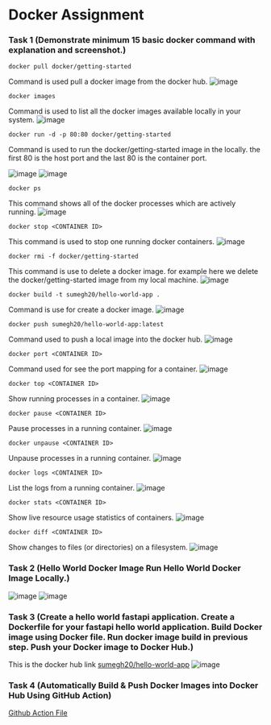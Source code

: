# Docker Assignment

### Task 1 (Demonstrate minimum 15 basic docker command with explanation and screenshot.)

```
docker pull docker/getting-started
```
Command is used pull a docker image from the docker hub.
![image](https://github.com/Sumegh20/Docker/blob/main/img/Docker_command_1.PNG)

```
docker images
```
Command is used to list all the docker images available locally in your system.
![image](https://github.com/Sumegh20/Docker/blob/main/img/Docker_command_2.PNG)

```
docker run -d -p 80:80 docker/getting-started
```
Command is used to run the docker/getting-started image in the locally. the first 80 is the host port and the last 80 is the container port.

![image](https://github.com/Sumegh20/Docker/blob/main/img/Docker_command_3_part_1.PNG)
![image](https://github.com/Sumegh20/Docker/blob/main/img/Docker_command_3_part_2.PNG)

```
docker ps
```
This command shows all of the docker processes which are actively running.
![image](https://github.com/Sumegh20/Docker/blob/main/img/Docker_command_4.PNG)

```
docker stop <CONTAINER ID>
```
This command is used to stop one running docker containers.
![image](https://github.com/Sumegh20/Docker/blob/main/img/Docker_command_5.PNG)

```
docker rmi -f docker/getting-started
```
This command is use to delete a docker image. for example here we delete the docker/getting-started image from my local machine.
![image](https://github.com/Sumegh20/Docker/blob/main/img/Docker_command_6.PNG)

```
docker build -t sumegh20/hello-world-app .
```
Command is use for create a docker image.
![image](https://github.com/Sumegh20/Docker/blob/main/img/Docker_command_7.PNG)

```
docker push sumegh20/hello-world-app:latest
```
Command used to push a local image into the docker hub.
![image](https://github.com/Sumegh20/Docker/blob/main/img/Docker_command_8.PNG)

```
docker port <CONTAINER ID>
```
Command used for see the port mapping for a container.
![image](https://github.com/Sumegh20/Docker/blob/main/img/Docker_command_9.PNG)

```
docker top <CONTAINER ID>
```
Show running processes in a container.
![image](https://github.com/Sumegh20/Docker/blob/main/img/Docker_command_10.PNG)

```
docker pause <CONTAINER ID>
```
Pause processes in a running container.
![image](https://github.com/Sumegh20/Docker/blob/main/img/Docker_command_11.PNG)

```
docker unpause <CONTAINER ID>
```
Unpause processes in a running container.
![image](https://github.com/Sumegh20/Docker/blob/main/img/Docker_command_12.PNG)

```
docker logs <CONTAINER ID>
```
List the logs from a running container.
![image](https://github.com/Sumegh20/Docker/blob/main/img/Docker_command_13.PNG)

```
docker stats <CONTAINER ID>
```
Show live resource usage statistics of containers.
![image](https://github.com/Sumegh20/Docker/blob/main/img/Docker_command_14.PNG)

```
docker diff <CONTAINER ID>
```
Show changes to files (or directories) on a filesystem.
![image](https://github.com/Sumegh20/Docker/blob/main/img/Docker_command_15.PNG)


### Task 2 (Hello World Docker Image Run Hello World Docker Image Locally.)
![image](https://github.com/Sumegh20/Docker/blob/main/img/Assignment_3_part_1.PNG)
![image](https://github.com/Sumegh20/Docker/blob/main/img/Assignment_3_part_1.PNG)

### Task 3 (Create a hello world fastapi application. Create a Dockerfile for your fastapi hello world application. Build Docker image using Docker file. Run docker image build in previous step. Push your Docker image to Docker Hub.)
This is the docker hub link [sumegh20/hello-world-app](https://hub.docker.com/repository/docker/sumegh20/hello-world-app)
![image](https://github.com/Sumegh20/Docker/blob/main/img/Assignment_2.PNG)

### Task 4 (Automatically Build & Push Docker Images into Docker Hub Using GitHub Action)
[Github Action File](https://github.com/Sumegh20/Docker/blob/main/.github/workflows/main.yml)